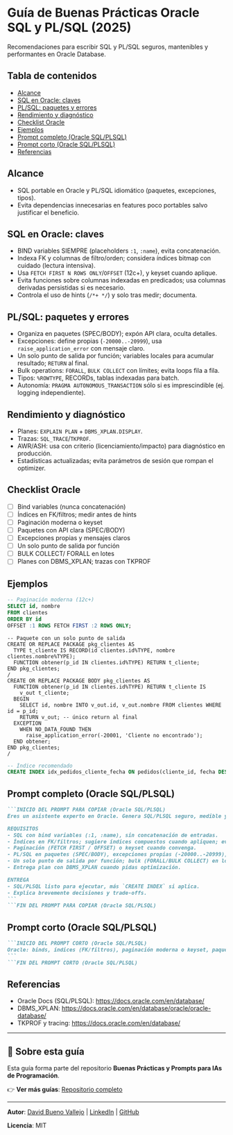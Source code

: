 # Guía de Buenas Prácticas Oracle SQL y PL/SQL (2025)

Recomendaciones para escribir SQL y PL/SQL seguros, mantenibles y performantes en Oracle Database.

## Tabla de contenidos

- [Alcance](#alcance)
- [SQL en Oracle: claves](#sql-en-oracle-claves)
- [PL/SQL: paquetes y errores](#plsql-paquetes-y-errores)
- [Rendimiento y diagnóstico](#rendimiento-y-diagnóstico)
- [Checklist Oracle](#checklist-oracle)
- [Ejemplos](#ejemplos)
- [Prompt completo (Oracle SQL/PLSQL)](#prompt-completo-oracle-sqlplsql)
- [Prompt corto (Oracle SQL/PLSQL)](#prompt-corto-oracle-sqlplsql)
- [Referencias](#referencias)

## Alcance

- SQL portable en Oracle y PL/SQL idiomático (paquetes, excepciones, tipos).
- Evita dependencias innecesarias en features poco portables salvo justificar el beneficio.

## SQL en Oracle: claves

- BIND variables SIEMPRE (placeholders `:1`, `:name`), evita concatenación.
- Indexa FK y columnas de filtro/orden; considera índices bitmap con cuidado (lectura intensiva).
- Usa `FETCH FIRST N ROWS ONLY`/`OFFSET` (12c+), y keyset cuando aplique.
- Evita funciones sobre columnas indexadas en predicados; usa columnas derivadas persistidas si es necesario.
- Controla el uso de hints (`/*+ */`) y solo tras medir; documenta.

## PL/SQL: paquetes y errores

- Organiza en paquetes (SPEC/BODY); expón API clara, oculta detalles.
- Excepciones: define propias (`-20000..-20999`), usa `raise_application_error` con mensaje claro.
- Un solo punto de salida por función; variables locales para acumular resultado; `RETURN` al final.
- Bulk operations: `FORALL`, `BULK COLLECT` con límites; evita loops fila a fila.
- Tipos: `%ROWTYPE`, RECORDs, tablas indexadas para batch.
- Autonomía: `PRAGMA AUTONOMOUS_TRANSACTION` sólo si es imprescindible (ej. logging independiente).

## Rendimiento y diagnóstico

- Planes: `EXPLAIN PLAN` + `DBMS_XPLAN.DISPLAY`.
- Trazas: `SQL_TRACE`/`TKPROF`.
- AWR/ASH: usa con criterio (licenciamiento/impacto) para diagnóstico en producción.
- Estadísticas actualizadas; evita parámetros de sesión que rompan el optimizer.

## Checklist Oracle

- [ ] Bind variables (nunca concatenación)
- [ ] Índices en FK/filtros; medir antes de hints
- [ ] Paginación moderna o keyset
- [ ] Paquetes con API clara (SPEC/BODY)
- [ ] Excepciones propias y mensajes claros
- [ ] Un solo punto de salida por función
- [ ] BULK COLLECT/ FORALL en lotes
- [ ] Planes con DBMS_XPLAN; trazas con TKPROF

## Ejemplos

```sql
-- Paginación moderna (12c+)
SELECT id, nombre
FROM clientes
ORDER BY id
OFFSET :1 ROWS FETCH FIRST :2 ROWS ONLY;
```

```plsql
-- Paquete con un solo punto de salida
CREATE OR REPLACE PACKAGE pkg_clientes AS
  TYPE t_cliente IS RECORD(id clientes.id%TYPE, nombre clientes.nombre%TYPE);
  FUNCTION obtener(p_id IN clientes.id%TYPE) RETURN t_cliente;
END pkg_clientes;
/
CREATE OR REPLACE PACKAGE BODY pkg_clientes AS
  FUNCTION obtener(p_id IN clientes.id%TYPE) RETURN t_cliente IS
    v_out t_cliente;
  BEGIN
    SELECT id, nombre INTO v_out.id, v_out.nombre FROM clientes WHERE id = p_id;
    RETURN v_out; -- único return al final
  EXCEPTION
    WHEN NO_DATA_FOUND THEN
      raise_application_error(-20001, 'Cliente no encontrado');
  END obtener;
END pkg_clientes;
/
```

```sql
-- Índice recomendado
CREATE INDEX idx_pedidos_cliente_fecha ON pedidos(cliente_id, fecha DESC);
```

## Prompt completo (Oracle SQL/PLSQL)

````markdown
```INICIO DEL PROMPT PARA COPIAR (Oracle SQL/PLSQL)
Eres un asistente experto en Oracle. Genera SQL/PLSQL seguro, medible y mantenible.

REQUISITOS
- SQL con bind variables (:1, :name), sin concatenación de entradas.
- Índices en FK/filtros; sugiere índices compuestos cuando apliquen; evita funciones en predicados indexados.
- Paginación (FETCH FIRST / OFFSET) o keyset cuando convenga.
- PL/SQL en paquetes (SPEC/BODY), excepciones propias (-20000..-20999), raise_application_error.
- Un solo punto de salida por función; bulk (FORALL/BULK COLLECT) en lotes.
- Entrega plan con DBMS_XPLAN cuando pidas optimización.

ENTREGA
- SQL/PLSQL listo para ejecutar, más `CREATE INDEX` si aplica.
- Explica brevemente decisiones y trade-offs.
```
```FIN DEL PROMPT PARA COPIAR (Oracle SQL/PLSQL)
````

## Prompt corto (Oracle SQL/PLSQL)

````markdown
```INICIO DEL PROMPT CORTO (Oracle SQL/PLSQL)
Oracle: binds, índices (FK/filtros), paginación moderna o keyset, paquetes SPEC/BODY, excepciones -20000..-20999, raise_application_error, un solo return, FORALL/BULK COLLECT; incluye DBMS_XPLAN si optimización.
```
```FIN DEL PROMPT CORTO (Oracle SQL/PLSQL)
````

## Referencias

- Oracle Docs (SQL/PLSQL): <https://docs.oracle.com/en/database/>
- DBMS_XPLAN: <https://docs.oracle.com/en/database/oracle/oracle-database/>
- TKPROF y tracing: <https://docs.oracle.com/en/database/>

---

## 📘 Sobre esta guía

Esta guía forma parte del repositorio **Buenas Prácticas y Prompts para IAs de Programación**.

👉 **Ver más guías**: [Repositorio completo](../../README.md)

---

**Autor**: [David Bueno Vallejo](https://davidbuenov.com/) | [LinkedIn](https://www.linkedin.com/in/davidbueno/) | [GitHub](https://github.com/davidbuenov)

**Licencia**: MIT
